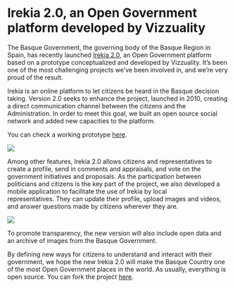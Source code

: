 <!--
slug: irekia-2-0-an-open-government-platform-developed
date: Mon Jun 18 2012 12:13:00 GMT+0100 (BST)
tags: Irekia, Open Government, Social Network, open source
title: Irekia 2.0, an Open Government platform developed by Vizzuality
id: 25357393608
link: http://blog.vizzuality.com/post/25357393608/irekia-2-0-an-open-government-platform-developed
raw: {"blog_name":"vizzuality","id":25357393608,"post_url":"http://blog.vizzuality.com/post/25357393608/irekia-2-0-an-open-government-platform-developed","slug":"irekia-2-0-an-open-government-platform-developed","type":"text","date":"2012-06-18 11:13:00 GMT","timestamp":1340017980,"state":"published","format":"html","reblog_key":"BYftJcrf","tags":["Irekia","Open Government","Social Network","open source"],"short_url":"http://tmblr.co/ZQVgQyNdQnx8","highlighted":[],"note_count":0,"title":"Irekia 2.0, an Open Government platform developed by Vizzuality","body":"<p>The Basque Government, the governing body of the Basque Region in Spain, has recently launched <a href=\"http://www.irekia.euskadi.net/\">Irekia 2.0</a>, an Open Government platform based on a prototype conceptualized and developed by Vizzuality. It&rsquo;s been one of the most challenging projects we&rsquo;ve been involved in, and we&rsquo;re very proud of the result.  </p>\n<p>Irekia is an online platform to let citizens be heard in the Basque decision taking. Version 2.0 seeks to enhance the project, launched in 2010, creating a direct communication channel between the citizens and the Administration. In order to meet this goal, we built an open source social network and added new capacities to the platform.</p>\n<p>You can check a working prototype <a href=\"http://irekia-staging.ipq.co/\">here</a>. </p>\n<p><img src=\"http://cartodb.s3.amazonaws.com/tumblr/posts/irekia.png\"/></p>\n<p>Among other features, Irekia 2.0 allows citizens and representatives to create a profile, send in comments and appraisals, and vote on the government initiatives and proposals. As the participation between politicians and citizens is the key part of the project, we also developed a mobile application to facilitate the use of Irekia by local representatives. They can update their profile, upload images and videos, and answer questions made by citizens wherever they are.</p>\n<p><img src=\"http://vizzuality.com/images/projects_images/irekia/datalogger.png?1339760613\"/></p>\n<p>To promote transparency, the new version will also include open data and an archive of images from the Basque Government. </p>\n<p>By defining new ways for citizens to understand and interact with their government, we hope the new Irekia 2.0 will make the Basque Country one of the most Open Government places in the world. As usually, everything is open source. You can fork the project <a href=\"https://github.com/Vizzuality/irekia/\">here</a>.</p>","reblog":{"tree_html":"","comment":"<p>The Basque Government, the governing body of the Basque Region in Spain, has recently launched <a href=\"http://www.irekia.euskadi.net/\">Irekia 2.0</a>, an Open Government platform based on a prototype conceptualized and developed by Vizzuality. It&rsquo;s been one of the most challenging projects we&rsquo;ve been involved in, and we&rsquo;re very proud of the result. &nbsp;</p>\n<p>Irekia&nbsp;is an online platform to let citizens be heard in the Basque decision taking. Version 2.0 seeks to enhance the project, launched in 2010, creating a direct communication channel between the citizens and the Administration. In order to meet this goal, we built an open source social network and added new capacities to the platform.</p>\n<p>You can check a working prototype <a href=\"http://irekia-staging.ipq.co/\">here</a>.&nbsp;</p>\n<p><img src=\"http://cartodb.s3.amazonaws.com/tumblr/posts/irekia.png\"></p>\n<p>Among other features, Irekia 2.0 allows citizens and representatives to create a profile, send in comments and appraisals, and vote on the government initiatives and proposals. As the participation between politicians and citizens is the key part of the project, we also developed a mobile application to facilitate the use of Irekia by local representatives.&nbsp;They can update their profile, upload images and videos, and answer questions made by citizens wherever they are.</p>\n<p><img src=\"http://vizzuality.com/images/projects_images/irekia/datalogger.png?1339760613\"></p>\n<p>To promote transparency, the new version will also include open data and an archive of images from the Basque Government.&nbsp;</p>\n<p>By defining new ways for citizens to understand and interact with their government, we hope the new Irekia 2.0 will make the Basque Country one of the most Open Government places in the world. As usually, everything is open source. You can fork the project <a href=\"https://github.com/Vizzuality/irekia/\">here</a>.</p>"},"trail":[{"blog":{"name":"vizzuality","theme":{"avatar_shape":"square","background_color":"#FAFAFA","body_font":"Helvetica Neue","header_bounds":"","header_image":"http://assets.tumblr.com/images/default_header/optica_pattern_09.png?_v=abe6f565397f54e880c2b76e6fc2022e","header_image_focused":"http://assets.tumblr.com/images/default_header/optica_pattern_09_focused_v3.png?_v=abe6f565397f54e880c2b76e6fc2022e","header_image_scaled":"http://assets.tumblr.com/images/default_header/optica_pattern_09_focused_v3.png?_v=abe6f565397f54e880c2b76e6fc2022e","header_stretch":true,"link_color":"#529ECC","show_avatar":true,"show_description":true,"show_header_image":true,"show_title":true,"title_color":"#444444","title_font":"Gibson","title_font_weight":"bold"}},"post":{"id":"25357393608"},"content":"<p>The Basque Government, the governing body of the Basque Region in Spain, has recently launched <a href=\"http://www.irekia.euskadi.net/\">Irekia 2.0</a>, an Open Government platform based on a prototype conceptualized and developed by Vizzuality. It’s been one of the most challenging projects we’ve been involved in, and we’re very proud of the result.  </p>\n<p>Irekia is an online platform to let citizens be heard in the Basque decision taking. Version 2.0 seeks to enhance the project, launched in 2010, creating a direct communication channel between the citizens and the Administration. In order to meet this goal, we built an open source social network and added new capacities to the platform.</p>\n<p>You can check a working prototype <a href=\"http://irekia-staging.ipq.co/\">here</a>. </p>\n<p><img src=\"http://cartodb.s3.amazonaws.com/tumblr/posts/irekia.png\"></p>\n<p>Among other features, Irekia 2.0 allows citizens and representatives to create a profile, send in comments and appraisals, and vote on the government initiatives and proposals. As the participation between politicians and citizens is the key part of the project, we also developed a mobile application to facilitate the use of Irekia by local representatives. They can update their profile, upload images and videos, and answer questions made by citizens wherever they are.</p>\n<p><img src=\"http://vizzuality.com/images/projects_images/irekia/datalogger.png?1339760613\"></p>\n<p>To promote transparency, the new version will also include open data and an archive of images from the Basque Government. </p>\n<p>By defining new ways for citizens to understand and interact with their government, we hope the new Irekia 2.0 will make the Basque Country one of the most Open Government places in the world. As usually, everything is open source. You can fork the project <a href=\"https://github.com/Vizzuality/irekia/\">here</a>.</p>","content_raw":"<p>The Basque Government, the governing body of the Basque Region in Spain, has recently launched <a href=\"http://www.irekia.euskadi.net/\">Irekia 2.0</a>, an Open Government platform based on a prototype conceptualized and developed by Vizzuality. It's been one of the most challenging projects we've been involved in, and we're very proud of the result. &nbsp;</p>\r\n<p>Irekia&nbsp;is an online platform to let citizens be heard in the Basque decision taking. Version 2.0 seeks to enhance the project, launched in 2010, creating a direct communication channel between the citizens and the Administration. In order to meet this goal, we built an open source social network and added new capacities to the platform.</p>\r\n<p>You can check a working prototype <a href=\"http://irekia-staging.ipq.co/\">here</a>.&nbsp;</p>\r\n<p><img src=\"http://cartodb.s3.amazonaws.com/tumblr/posts/irekia.png\"></p>\r\n<p>Among other features, Irekia 2.0 allows citizens and representatives to create a profile, send in comments and appraisals, and vote on the government initiatives and proposals. As the participation between politicians and citizens is the key part of the project, we also developed a mobile application to facilitate the use of Irekia by local representatives.&nbsp;They can update their profile, upload images and videos, and answer questions made by citizens wherever they are.</p>\r\n<p><img src=\"http://vizzuality.com/images/projects_images/irekia/datalogger.png?1339760613\"></p>\r\n<p>To promote transparency, the new version will also include open data and an archive of images from the Basque Government.&nbsp;</p>\r\n<p>By defining new ways for citizens to understand and interact with their government, we hope the new Irekia 2.0 will make the Basque Country one of the most Open Government places in the world. As usually, everything is open source. You can fork the project <a href=\"https://github.com/Vizzuality/irekia/\">here</a>.</p>","is_current_item":true,"is_root_item":true}]}
publish: 2012-06-018
-->


Irekia 2.0, an Open Government platform developed by Vizzuality
===============================================================

The Basque Government, the governing body of the Basque Region in Spain,
has recently launched [Irekia 2.0](http://www.irekia.euskadi.net/), an
Open Government platform based on a prototype conceptualized and
developed by Vizzuality. It’s been one of the most challenging projects
we’ve been involved in, and we’re very proud of the result.  

Irekia is an online platform to let citizens be heard in the Basque
decision taking. Version 2.0 seeks to enhance the project, launched in
2010, creating a direct communication channel between the citizens and
the Administration. In order to meet this goal, we built an open source
social network and added new capacities to the platform.

You can check a working prototype
[here](http://irekia-staging.ipq.co/). 

![](http://cartodb.s3.amazonaws.com/tumblr/posts/irekia.png)

Among other features, Irekia 2.0 allows citizens and representatives to
create a profile, send in comments and appraisals, and vote on the
government initiatives and proposals. As the participation between
politicians and citizens is the key part of the project, we also
developed a mobile application to facilitate the use of Irekia by local
representatives. They can update their profile, upload images and
videos, and answer questions made by citizens wherever they are.

![](http://vizzuality.com/images/projects_images/irekia/datalogger.png?1339760613)

To promote transparency, the new version will also include open data and
an archive of images from the Basque Government. 

By defining new ways for citizens to understand and interact with their
government, we hope the new Irekia 2.0 will make the Basque Country one
of the most Open Government places in the world. As usually, everything
is open source. You can fork the project
[here](https://github.com/Vizzuality/irekia/).


